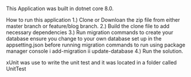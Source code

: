 This Application was built in dotnet core 8.0.

How to run this application
1.) Clone or Downloan the zip file from either master branch or feature/blog branch.
2.) Build the clone file to add necessary dependencies
3.) Run migration commands to create your database ensure you change to your own database set up in the appsetting.json before running migration
commands to run using package manager console
i add-migration
ii update-database
4.) Run the solution.


xUnit was use to write the unit test and it was located in a folder called UnitTest
